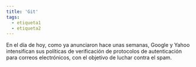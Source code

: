 ```yaml
---
title: 'Git'
tags: 
  - etiqueta1
  - etiqueta2
---
```

En el día de hoy, como ya anunciaron hace unas semanas, Google y Yahoo intensifican sus políticas de verificación de protocolos de autenticación para correos electrónicos, con el objetivo de luchar contra el spam.

